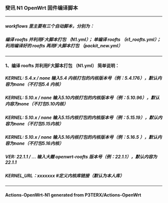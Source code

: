 ### 斐讯 N1 OpenWrt 固件编译脚本
------------------------------------------------------------------
##### workflows 里主要有三个自动脚本，分别为：
##### 编译 roofts 并利用F大脚本打包 （N1.yml）； 单编译 roofts （n1_roofts.yml）； 利用编译好的 roofts 再用F大脚本打包 （packit_new.yml）
------------------------------------------------------------------
#### 1、编译 roofts 并利用F大脚本打包 （N1.yml） 简单说明：
##### KERNEL: 5.4.x / none   输入5.4 内核打包的内核版本号（例：5.4.176），默认内容为none（不打包5.4 内核）
##### KERNEL: 5.10.x / none  输入5.10内核打包的内核版本号（例：5.10.96），默认内容为none（不打包5.10内核）
##### KERNEL: 5.10.x / none  输入5.15内核打包的内核版本号（例：5.15.19），默认内容为none（不打包5.15内核）
##### KERNEL: 5.10.x / none  输入5.16内核打包的内核版本号（例：5.16.5 ），默认内容为none（不打包5.16内核）
##### VER:    22.1.1 / ...   输入大雕 openwrt-roofts 版本号（例：22.1.1），默认内容为22.1.1
##### KERNEL_URL：xxxxxxx #定义内核库链接（默认为本人库）
------------------------------------------------------------------
#### Actions-OpenWrt-N1 generated from P3TERX/Actions-OpenWrt
